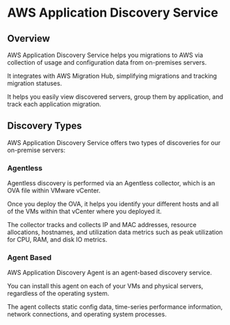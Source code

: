 # AWS Application Discovery Service

## Overview

AWS Application Discovery Service helps you migrations to
AWS via collection of usage and configuration data from on-premises servers.

It integrates with AWS Migration Hub, simplifying migrations and tracking migration statuses.

It helps you easily view discovered servers, group them by application, and track each application migration.


## Discovery Types

AWS Application Discovery Service offers two types of discoveries for our on-premise servers:

### Agentless

Agentless discovery is performed via an Agentless collector, which is an OVA file within VMware vCenter.

Once you deploy the OVA, it helps you identify your different hosts and all of the VMs within that vCenter where you deployed it.

The collector tracks and collects IP and MAC addresses, resource allocations, hostnames, and utilization data metrics such as peak utilization for CPU, RAM, and disk IO metrics.


### Agent Based

AWS Application Discovery Agent is an agent-based discovery service.

You can install this agent on each of your VMs and physical servers, regardless of the operating system.

The agent collects static config data, time-series performance information, network connections, and operating system processes.